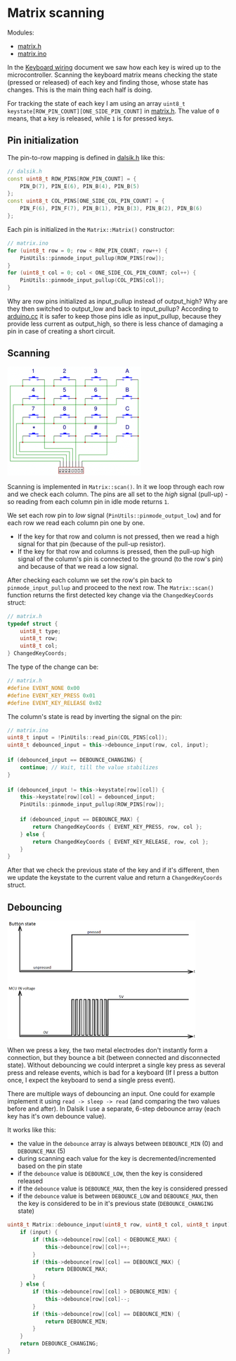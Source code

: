 # Matrix scanning

Modules:

* [matrix.h](https://github.com/DavsX/dalsik/blob/master/matrix.h)
* [matrix.ino](https://github.com/DavsX/dalsik/blob/master/matrix.ino)



In the [Keyboard wiring](keyboard_wiring.md) document we saw how each key is wired up to the microcontroller. Scanning the keyboard matrix means checking the state (pressed or released) of each key and finding those, whose state has changes. This is the main thing each half is doing.

For tracking the state of each key I am using an array `uint8_t keystate[ROW_PIN_COUNT][ONE_SIDE_PIN_COUNT]` in [matrix.h](https://github.com/DavsX/dalsik/blob/master/matrix.h). The value of `0` means, that a key is released, while `1` is for pressed keys.

## Pin initialization

The pin-to-row mapping is defined in [dalsik.h](https://github.com/DavsX/dalsik/blob/master/dalsik.h) like this:

```c++
// dalsik.h
const uint8_t ROW_PINS[ROW_PIN_COUNT] = {
    PIN_D(7), PIN_E(6), PIN_B(4), PIN_B(5)
};
const uint8_t COL_PINS[ONE_SIDE_COL_PIN_COUNT] = {
    PIN_F(6), PIN_F(7), PIN_B(1), PIN_B(3), PIN_B(2), PIN_B(6)
};
```

Each pin is initialized in the `Matrix::Matrix()` constructor:

```c++
// matrix.ino
for (uint8_t row = 0; row < ROW_PIN_COUNT; row++) {
    PinUtils::pinmode_input_pullup(ROW_PINS[row]);
}
for (uint8_t col = 0; col < ONE_SIDE_COL_PIN_COUNT; col++) {
    PinUtils::pinmode_input_pullup(COL_PINS[col]);
}
```

Why are row pins initialized as input_pullup instead of output_high? Why are they then switched to output_low and back to input_pullup? According to [arduino.cc](https://www.arduino.cc/en/Tutorial/Foundations/DigitalPins) it is safer to keep those pins idle as input_pullup, because they provide less current as output_high, so there is less chance of damaging a pin in case of creating a short circuit.

## Scanning

<img src="keyboard_matrix.png" alt="keyboard_matrix" style="zoom: 50%;" />

Scanning is implemented in `Matrix::scan()`. In it we loop through each row and we check each column. The pins are all set to the _high_ signal (pull-up) - so reading from each column pin in idle mode returns `1`. 

We set each row pin to _low_ signal (`PinUtils::pinmode_output_low`) and for each row we read each column pin one by one.

* If the key for that row and column is not pressed, then we read a high signal for that pin (because of the pull-up resistor).
* If the key for that row and columns is pressed, then the pull-up high signal of the column's pin is connected to the ground (to the row's pin) and because of that we read a low signal.

After checking each column we set the row's pin back to `pinmode_input_pullup` and proceed to the next row. The `Matrix::scan()` function returns the first detected key change via the `ChangedKeyCoords` struct:

```c++
// matrix.h
typedef struct {
    uint8_t type;
    uint8_t row;
    uint8_t col;
} ChangedKeyCoords;
```

The type of the change can be:

```c++
// matrix.h
#define EVENT_NONE 0x00
#define EVENT_KEY_PRESS 0x01
#define EVENT_KEY_RELEASE 0x02
```

The column's state is read by inverting the signal on the pin:

```c++
// matrix.ino
uint8_t input = !PinUtils::read_pin(COL_PINS[col]);
uint8_t debounced_input = this->debounce_input(row, col, input);

if (debounced_input == DEBOUNCE_CHANGING) {
    continue; // Wait, till the value stabilizes
}

if (debounced_input != this->keystate[row][col]) {
    this->keystate[row][col] = debounced_input;
    PinUtils::pinmode_input_pullup(ROW_PINS[row]);

    if (debounced_input == DEBOUNCE_MAX) {
        return ChangedKeyCoords { EVENT_KEY_PRESS, row, col };
    } else {
        return ChangedKeyCoords { EVENT_KEY_RELEASE, row, col };
    }
}
```

After that we check the previous state of the key and if it's different, then we update the keystate to the current value and return a `ChangedKeyCoords` struct.

## Debouncing

<img src="contact_bouncing.png" alt="contact_bouncing" style="zoom: 50%;" />

When we press a key, the two metal electrodes don't instantly form a connection, but they bounce a bit (between connected and disconnected state). Without debouncing we could interpret a single key press as several press and release events, which is bad for a keyboard (If I press a button once, I expect the keyboard to send a single press event).

There are multiple ways of debouncing an input. One could for example implement it using `read -> sleep -> read` (and comparing the two values before and after). In Dalsik I use a separate, 6-step debounce array (each key has it's own debounce value).

It works like this:

* the value in the `debounce` array is always between `DEBOUNCE_MIN` (0) and `DEBOUNCE_MAX` (5)
* during scanning each value for the key is decremented/incremented based on the pin state
* if the `debounce` value is `DEBOUNCE_LOW`, then the key is considered released
* if the `debounce` value is `DEBOUNCE_MAX`, then the key is considered pressed
* if the `debounce` value is between `DEBOUNCE_LOW` and `DEBOUNCE_MAX`, then the key is considered to be in it's previous state (`DEBOUNCE_CHANGING` state)

```c++
uint8_t Matrix::debounce_input(uint8_t row, uint8_t col, uint8_t input) {
    if (input) {
        if (this->debounce[row][col] < DEBOUNCE_MAX) {
            this->debounce[row][col]++;
        }
        if (this->debounce[row][col] == DEBOUNCE_MAX) {
            return DEBOUNCE_MAX;
        }
    } else {
        if (this->debounce[row][col] > DEBOUNCE_MIN) {
            this->debounce[row][col]--;
        }
        if (this->debounce[row][col] == DEBOUNCE_MIN) {
            return DEBOUNCE_MIN;
        }
    }
    return DEBOUNCE_CHANGING;
}
```

